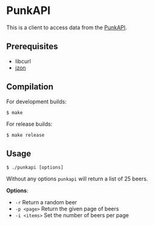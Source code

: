 # PunkAPI

This is a client to access data from the [PunkAPI](https://punkapi.com/).

## Prerequisites

- libcurl
- [jzon](https://github.com/apfohl/jzon/)

## Compilation

For development builds:

    $ make

For release builds:

    $ make release

## Usage

    $ ./punkapi [options]

Without any options `punkapi` will return a list of 25 beers.

**Options**:

- `-r` Return a random beer
- `-p <page>` Return the given page of beers
- `-i <items>` Set the number of beers per page
